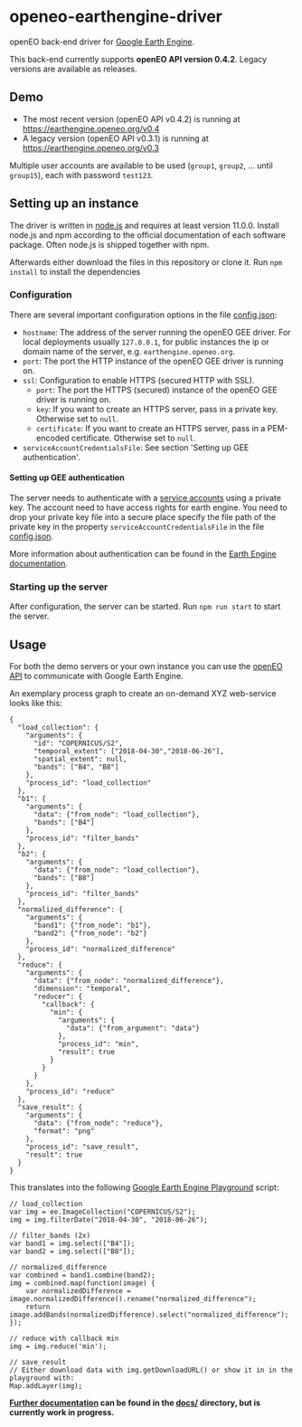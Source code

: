 # openeo-earthengine-driver
openEO back-end driver for [Google Earth Engine](https://earthengine.google.com/).

This back-end currently supports **openEO API version 0.4.2**.
Legacy versions are available as releases.

## Demo

* The most recent version (openEO API v0.4.2) is running at https://earthengine.openeo.org/v0.4
* A legacy version (openEO API v0.3.1) is running at https://earthengine.openeo.org/v0.3

Multiple user accounts are available to be used (`group1`, `group2`, ... until `group15`), each with password `test123`.

## Setting up an instance

The driver is written in [node.js](https://nodejs.org/) and requires at least version 11.0.0. Install node.js and npm according to the official documentation of each software package. Often node.js is shipped together with npm.

Afterwards either download the files in this repository or clone it. Run `npm install` to install the dependencies

### Configuration

There are several important configuration options in the file [config.json](config.json):

* `hostname`: The address of the server running the openEO GEE driver. For local deployments usually `127.0.0.1`, for public instances the ip or domain name of the server, e.g. `earthengine.openeo.org`.
* `port`: The port the HTTP instance of the openEO GEE driver is running on.
* `ssl`: Configuration to enable HTTPS (secured HTTP with SSL).
    * `port`: The port the HTTPS (secured) instance of the openEO GEE driver is running on.
    * `key`: If you want to create an HTTPS server, pass in a private key. Otherwise set to `null`.
    * `certificate`: If you want to create an HTTPS server, pass in a PEM-encoded certificate. Otherwise set to `null`.
* `serviceAccountCredentialsFile`: See section 'Setting up GEE authentication'.

#### Setting up GEE authentication

The server needs to authenticate with a [service accounts](https://developers.google.com/earth-engine/service_account) using a private key. The account need to have access rights for earth engine. You need to drop your private key file into a secure place specify the file path of the private key in the property `serviceAccountCredentialsFile` in the file [config.json](config.json).

More information about authentication can be found in the [Earth Engine documentation](https://developers.google.com/earth-engine/app_engine_intro).

### Starting up the server

After configuration, the server can be started. Run  `npm run start` to start the server. 

## Usage

For both the demo servers or your own instance you can use the [openEO API](https://open-eo.github.io/openeo-api/apireference/index.html) to communicate with Google Earth Engine.

An exemplary process graph to create an on-demand XYZ web-service looks like this: 

```
{
  "load_collection": {
    "arguments": {
      "id": "COPERNICUS/S2",
      "temporal_extent": ["2018-04-30","2018-06-26"],
      "spatial_extent": null,
      "bands": ["B4", "B8"]
    },
    "process_id": "load_collection"
  },
  "b1": {
    "arguments": {
      "data": {"from_node": "load_collection"},
      "bands": ["B4"]
    },
    "process_id": "filter_bands"
  },
  "b2": {
    "arguments": {
      "data": {"from_node": "load_collection"},
      "bands": ["B8"]
    },
    "process_id": "filter_bands"
  },
  "normalized_difference": {
    "arguments": {
      "band1": {"from_node": "b1"},
      "band2": {"from_node": "b2"}
    },
    "process_id": "normalized_difference"
  },
  "reduce": {
    "arguments": {
      "data": {"from_node": "normalized_difference"},
      "dimension": "temporal",
      "reducer": {
        "callback": {
          "min": {
            "arguments": {
              "data": {"from_argument": "data"}
            },
            "process_id": "min",
            "result": true
          }
        }
      }
    },
    "process_id": "reduce"
  },
  "save_result": {
    "arguments": {
      "data": {"from_node": "reduce"},
      "format": "png"
    },
    "process_id": "save_result",
    "result": true
  }
}
```

This translates into the following [Google Earth Engine Playground](https://code.earthengine.google.com/) script:

```
// load_collection
var img = ee.ImageCollection("COPERNICUS/S2");
img = img.filterDate("2018-04-30", "2018-06-26");

// filter_bands (2x)
var band1 = img.select(["B4"]);
var band2 = img.select(["B8"]);

// normalized_difference
var combined = band1.combine(band2);
img = combined.map(function(image) {
	var normalizedDifference = image.normalizedDifference().rename("normalized_difference");
	return image.addBands(normalizedDifference).select("normalized_difference");
});

// reduce with callback min
img = img.reduce('min');

// save_result
// Either download data with img.getDownloadURL() or show it in in the playground with:
Map.addLayer(img);
```

**[Further documentation](docs/README.md) can be found in the [docs/](docs/) directory, but is currently work in progress.**
